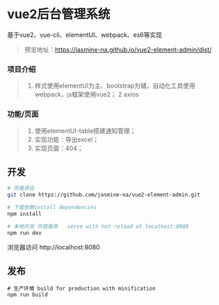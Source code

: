 
# vue2后台管理系统
基于vue2、vue-cli、elementUI、webpack、es6等实现
>预览地址：https://jasmine-na.github.io/vue2-element-admin/dist/
### **项目介绍**
>1. 样式使用elementUI为主、bootstrap为辅，自动化工具使用webpack，js框架使用vue2；
>2 axios
### **功能/页面**
>1. 使用elementUI-table搭建通知管理；
>2. 实现功能：导出excel；
>3. 实现页面：404；
## 开发

``` bash
# 克隆项目
git clone https://github.com/jasmine-na/vue2-element-admin.git

# 下载依赖install dependencies
npm install

# 本地开发 开启服务   serve with hot reload at localhost:8080
npm run dev
```
浏览器访问 http://localhost:8080
## 发布
```
# 生产环境 build for production with minification
npm run build
```
